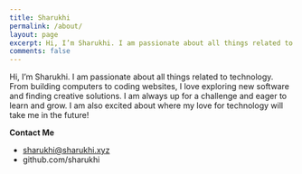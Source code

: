 ```yaml
---
title: Sharukhi
permalink: /about/
layout: page
excerpt: Hi, I’m Sharukhi. I am passionate about all things related to technology. From building computers to coding websites, I love exploring new software and finding creative solutions. I am always up for a challenge and eager to learn and grow. I am also excited about where my love for technology will take me in the future!
comments: false
---
```


Hi, I’m Sharukhi. I am passionate about all things related to technology. From building computers to coding websites, I love exploring new software and finding creative solutions. I am always up for a challenge and eager to learn and grow. I am also excited about where my love for technology will take me in the future!

**Contact Me**

- sharukhi@sharukhi.xyz
- github.com/sharukhi
